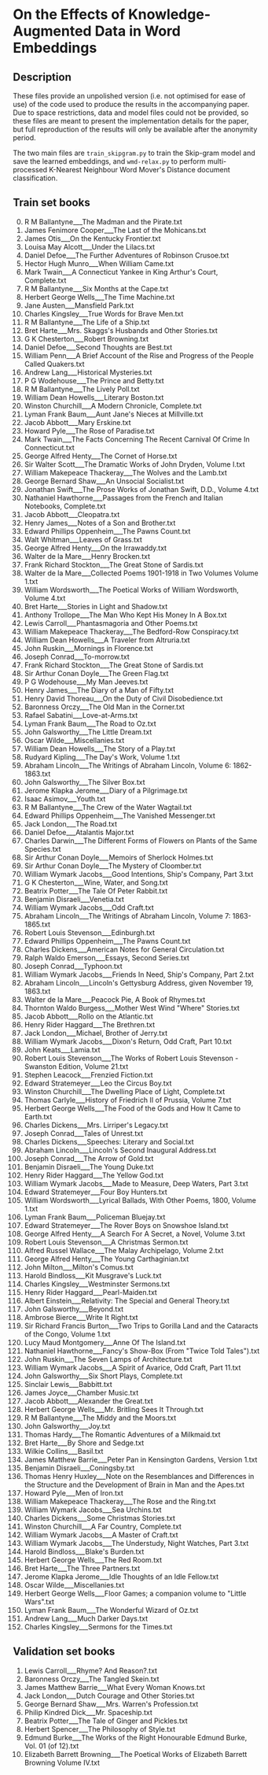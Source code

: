 # On the Effects of Knowledge-Augmented Data in Word Embeddings

## Description

These files provide an unpolished version (i.e. not optimised for ease of use) of the code used to produce the results in the accompanying paper. Due to space restrictions, data and model files could not be provided, so these files are meant to present the implementation details for the paper, but full reproduction of the results will only be available after the anonymity period.

The two main files are `train_skipgram.py` to train the Skip-gram model and save the learned embeddings, and `wmd-relax.py` to perform multi-processed K-Nearest Neighbour Word Mover's Distance document classification.


## Train set books

0. R M Ballantyne___The Madman and the Pirate.txt
1. James Fenimore Cooper___The Last of the Mohicans.txt
2. James Otis___On the Kentucky Frontier.txt
3. Louisa May Alcott___Under the Lilacs.txt
4. Daniel Defoe___The Further Adventures of Robinson Crusoe.txt
6. Hector Hugh Munro___When William Came.txt
7. Mark Twain___A Connecticut Yankee in King Arthur's Court, Complete.txt
8. R M Ballantyne___Six Months at the Cape.txt
9. Herbert George Wells___The Time Machine.txt
10. Jane Austen___Mansfield Park.txt
11. Charles Kingsley___True Words for Brave Men.txt
13. R M Ballantyne___The Life of a Ship.txt
14. Bret Harte___Mrs. Skaggs's Husbands and Other Stories.txt
15. G K Chesterton___Robert Browning.txt
16. Daniel Defoe___Second Thoughts are Best.txt
17. William Penn___A Brief Account of the Rise and Progress of the People Called Quakers.txt
18. Andrew Lang___Historical Mysteries.txt
19. P G Wodehouse___The Prince and Betty.txt
20. R M Ballantyne___The Lively Poll.txt
21. William Dean Howells___Literary Boston.txt
22. Winston Churchill___A Modern Chronicle, Complete.txt
23. Lyman Frank Baum___Aunt Jane's Nieces at Millville.txt
24. Jacob Abbott___Mary Erskine.txt
25. Howard Pyle___The Rose of Paradise.txt
26. Mark Twain___The Facts Concerning The Recent Carnival Of Crime In Connecticut.txt
27. George Alfred Henty___The Cornet of Horse.txt
28. Sir Walter Scott___The Dramatic Works of John Dryden, Volume I.txt
29. William Makepeace Thackeray___The Wolves and the Lamb.txt
30. George Bernard Shaw___An Unsocial Socialist.txt
31. Jonathan Swift___The Prose Works of Jonathan Swift, D.D., Volume 4.txt
32. Nathaniel Hawthorne___Passages from the French and Italian Notebooks, Complete.txt
33. Jacob Abbott___Cleopatra.txt
34. Henry James___Notes of a Son and Brother.txt
35. Edward Phillips Oppenheim___The Pawns Count.txt
36. Walt Whitman___Leaves of Grass.txt
37. George Alfred Henty___On the Irrawaddy.txt
38. Walter de la Mare___Henry Brocken.txt
39. Frank Richard Stockton___The Great Stone of Sardis.txt
40. Walter de la Mare___Collected Poems 1901-1918 in Two Volumes Volume 1.txt
41. William Wordsworth___The Poetical Works of William Wordsworth, Volume 4.txt
42. Bret Harte___Stories in Light and Shadow.txt
43. Anthony Trollope___The Man Who Kept His Money In A Box.txt
44. Lewis Carroll___Phantasmagoria and Other Poems.txt
45. William Makepeace Thackeray___The Bedford-Row Conspiracy.txt
46. William Dean Howells___A Traveler from Altruria.txt
47. John Ruskin___Mornings in Florence.txt
48. Joseph Conrad___To-morrow.txt
50. Frank Richard Stockton___The Great Stone of Sardis.txt
51. Sir Arthur Conan Doyle___The Green Flag.txt
52. P G Wodehouse___My Man Jeeves.txt
53. Henry James___The Diary of a Man of Fifty.txt
54. Henry David Thoreau___On the Duty of Civil Disobedience.txt
55. Baronness Orczy___The Old Man in the Corner.txt
56. Rafael Sabatini___Love-at-Arms.txt
57. Lyman Frank Baum___The Road to Oz.txt
58. John Galsworthy___The Little Dream.txt
59. Oscar Wilde___Miscellanies.txt
60. William Dean Howells___The Story of a Play.txt
62. Rudyard Kipling___The Day's Work, Volume 1.txt
63. Abraham Lincoln___The Writings of Abraham Lincoln, Volume 6: 1862-1863.txt
64. John Galsworthy___The Silver Box.txt
65. Jerome Klapka Jerome___Diary of a Pilgrimage.txt
66. Isaac Asimov___Youth.txt
67. R M Ballantyne___The Crew of the Water Wagtail.txt
68. Edward Phillips Oppenheim___The Vanished Messenger.txt
69. Jack London___The Road.txt
70. Daniel Defoe___Atalantis Major.txt
71. Charles Darwin___The Different Forms of Flowers on Plants of the Same Species.txt
72. Sir Arthur Conan Doyle___Memoirs of Sherlock Holmes.txt
73. Sir Arthur Conan Doyle___The Mystery of Cloomber.txt
74. William Wymark Jacobs___Good Intentions, Ship's Company, Part 3.txt
75. G K Chesterton___Wine, Water, and Song.txt
76. Beatrix Potter___The Tale Of Peter Rabbit.txt
77. Benjamin Disraeli___Venetia.txt
78. William Wymark Jacobs___Odd Craft.txt
79. Abraham Lincoln___The Writings of Abraham Lincoln, Volume 7: 1863-1865.txt
80. Robert Louis Stevenson___Edinburgh.txt
81. Edward Phillips Oppenheim___The Pawns Count.txt
82. Charles Dickens___American Notes for General Circulation.txt
83. Ralph Waldo Emerson___Essays, Second Series.txt
84. Joseph Conrad___Typhoon.txt
86. William Wymark Jacobs___Friends In Need, Ship's Company, Part 2.txt
87. Abraham Lincoln___Lincoln's Gettysburg Address, given November 19, 1863.txt
88. Walter de la Mare___Peacock Pie, A Book of Rhymes.txt
89. Thornton Waldo Burgess___Mother West Wind "Where" Stories.txt
90. Jacob Abbott___Rollo on the Atlantic.txt
91. Henry Rider Haggard___The Brethren.txt
92. Jack London___Michael, Brother of Jerry.txt
93. William Wymark Jacobs___Dixon's Return, Odd Craft, Part 10.txt
94. John Keats___Lamia.txt
95. Robert Louis Stevenson___The Works of Robert Louis Stevenson - Swanston Edition, Volume 21.txt
96. Stephen Leacock___Frenzied Fiction.txt
97. Edward Stratemeyer___Leo the Circus Boy.txt
98. Winston Churchill___The Dwelling Place of Light, Complete.txt
99. Thomas Carlyle___History of Friedrich II of Prussia, Volume 7.txt
100. Herbert George Wells___The Food of the Gods and How It Came to Earth.txt
101. Charles Dickens___Mrs. Lirriper's Legacy.txt
102. Joseph Conrad___Tales of Unrest.txt
103. Charles Dickens___Speeches: Literary and Social.txt
104. Abraham Lincoln___Lincoln's Second Inaugural Address.txt
105. Joseph Conrad___The Arrow of Gold.txt
106. Benjamin Disraeli___The Young Duke.txt
107. Henry Rider Haggard___The Yellow God.txt
108. William Wymark Jacobs___Made to Measure, Deep Waters, Part 3.txt
109. Edward Stratemeyer___Four Boy Hunters.txt
110. William Wordsworth___Lyrical Ballads, With Other Poems, 1800, Volume 1.txt
111. Lyman Frank Baum___Policeman Bluejay.txt
112. Edward Stratemeyer___The Rover Boys on Snowshoe Island.txt
114. George Alfred Henty___A Search For A Secret, a Novel, Volume 3.txt
115. Robert Louis Stevenson___A Christmas Sermon.txt
116. Alfred Russel Wallace___The Malay Archipelago, Volume 2.txt
117. George Alfred Henty___The Young Carthaginian.txt
118. John Milton___Milton's Comus.txt
119. Harold Bindloss___Kit Musgrave's Luck.txt
120. Charles Kingsley___Westminster Sermons.txt
121. Henry Rider Haggard___Pearl-Maiden.txt
122. Albert Einstein___Relativity: The Special and General Theory.txt
123. John Galsworthy___Beyond.txt
124. Ambrose Bierce___Write It Right.txt
125. Sir Richard Francis Burton___Two Trips to Gorilla Land and the Cataracts of the Congo, Volume 1.txt
126. Lucy Maud Montgomery___Anne Of The Island.txt
127. Nathaniel Hawthorne___Fancy's Show-Box (From "Twice Told Tales").txt
128. John Ruskin___The Seven Lamps of Architecture.txt
129. William Wymark Jacobs___A Spirit of Avarice, Odd Craft, Part 11.txt
130. John Galsworthy___Six Short Plays, Complete.txt
131. Sinclair Lewis___Babbitt.txt
133. James Joyce___Chamber Music.txt
134. Jacob Abbott___Alexander the Great.txt
135. Herbert George Wells___Mr. Britling Sees It Through.txt
136. R M Ballantyne___The Middy and the Moors.txt
137. John Galsworthy___Joy.txt
138. Thomas Hardy___The Romantic Adventures of a Milkmaid.txt
139. Bret Harte___By Shore and Sedge.txt
140. Wilkie Collins___Basil.txt
141. James Matthew Barrie___Peter Pan in Kensington Gardens, Version 1.txt
142. Benjamin Disraeli___Coningsby.txt
143. Thomas Henry Huxley___Note on the Resemblances and Differences in the Structure and the Development of Brain in Man and the Apes.txt
144. Howard Pyle___Men of Iron.txt
145. William Makepeace Thackeray___The Rose and the Ring.txt
146. William Wymark Jacobs___Sea Urchins.txt
147. Charles Dickens___Some Christmas Stories.txt
148. Winston Churchill___A Far Country, Complete.txt
149. William Wymark Jacobs___A Master of Craft.txt
150. William Wymark Jacobs___The Understudy, Night Watches, Part 3.txt
151. Harold Bindloss___Blake's Burden.txt
152. Herbert George Wells___The Red Room.txt
153. Bret Harte___The Three Partners.txt
154. Jerome Klapka Jerome___Idle Thoughts of an Idle Fellow.txt
155. Oscar Wilde___Miscellanies.txt
156. Herbert George Wells___Floor Games; a companion volume to "Little Wars".txt
157. Lyman Frank Baum___The Wonderful Wizard of Oz.txt
158. Andrew Lang___Much Darker Days.txt
159. Charles Kingsley___Sermons for the Times.txt


## Validation set books

1. Lewis Carroll___Rhyme? And Reason?.txt
2. Baronness Orczy___The Tangled Skein.txt
3. James Matthew Barrie___What Every Woman Knows.txt
4. Jack London___Dutch Courage and Other Stories.txt
5. George Bernard Shaw___Mrs. Warren's Profession.txt
6. Philip Kindred Dick___Mr. Spaceship.txt
7. Beatrix Potter___The Tale of Ginger and Pickles.txt
8. Herbert Spencer___The Philosophy of Style.txt
9. Edmund Burke___The Works of the Right Honourable Edmund Burke, Vol. 01 (of 12).txt
10. Elizabeth Barrett Browning___The Poetical Works of Elizabeth Barrett Browning Volume IV.txt
